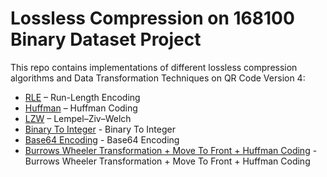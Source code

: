 # Lossless Compression on 168100 Binary Dataset Project

This repo contains implementations of different lossless compression algorithms and Data Transformation Techniques on QR Code Version 4:

- [RLE](./RLE) – Run-Length Encoding
- [Huffman](./Huffman) – Huffman Coding
- [LZW](./LZW) – Lempel–Ziv–Welch
- [Binary To Integer](https://github.com/FatoumattaConteh/LosslessAndDataTransformationAlgorithms/tree/main/BinaryToInteger) - Binary To Integer
- [Base64 Encoding](https://github.com/FatoumattaConteh/LosslessAndDataTransformationAlgorithms/tree/main/Base64Encoding) - Base64 Encoding
- [Burrows Wheeler Transformation + Move To Front + Huffman Coding](https://github.com/FatoumattaConteh/LosslessAndDataTransformationAlgorithms/tree/main/BWT_MTF_HuffmanCoding) - Burrows Wheeler Transformation + Move To Front + Huffman Coding
